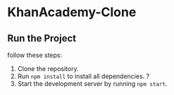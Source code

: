 # KhanAcademy-Clone
## Run the Project
follow these steps:
1. Clone the repository.
2. Run `npm install` to install all dependencies. ?
3. Start the development server by running `npm start`.

